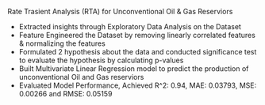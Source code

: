 Rate Trasient Analysis (RTA) for Unconventional Oil & Gas Reserviors

* Extracted insights through Exploratory Data Analysis on the Dataset
* Feature Engineered the Dataset by removing linearly correlated features & normalizing the features
* Formulated 2 hypothesis about the data and conducted significance test to evaluate the hypothesis by calculating p-values
* Built Multivariate Linear Regression model to predict the production of unconventional Oil and Gas reserviors
* Evaluated Model Performance, Achieved R^2: 0.94, MAE:  0.03793, MSE:  0.00266 and RMSE:  0.05159
